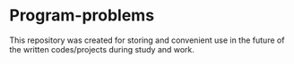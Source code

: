 # Program-problems

This repository was created for storing and convenient use in the future of the written codes/projects during study and work.
